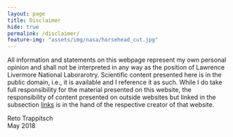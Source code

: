 ```yaml
---
layout: page
title: Disclaimer
hide: true
permalink: /disclaimer/
feature-img: "assets/img/nasa/horsehead_cut.jpg"
---
```


All information and statements on this webpage represent my own personal opinion and shall not be interpreted in any way as the position of Lawrence Livermore National Laborarotry. Scientific content presented here is in the public domain, i.e., it is available and I reference it as such. While I do take full responsibility for the material presented on this website, the responsibility of content presented on outside websites but linked in the subsection [links](/links/ "Links") is in the hand of the respective creator of that website.

Reto Trappitsch  
May 2018